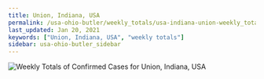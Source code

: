 ```yaml
---
title: Union, Indiana, USA
permalink: /usa-ohio-butler/weekly_totals/usa-indiana-union-weekly_totals.html
last_updated: Jan 20, 2021
keywords: ["Union, Indiana, USA", "weekly totals"]
sidebar: usa-ohio-butler_sidebar
---
```


![Weekly Totals of Confirmed Cases for Union, Indiana, USA](/covid_tracker/images/graphs/usa-indiana-union-weekly_totals_graph.png)
